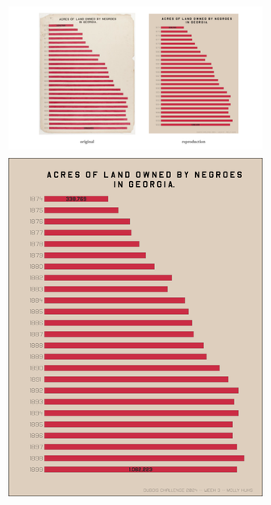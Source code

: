 ![Model](https://github.com/makuhs/DuboisChallenge/blob/main/Week%203/week3_SBS.png)

![Model](https://github.com/makuhs/DuboisChallenge/blob/main/Week%203/week3.png)
